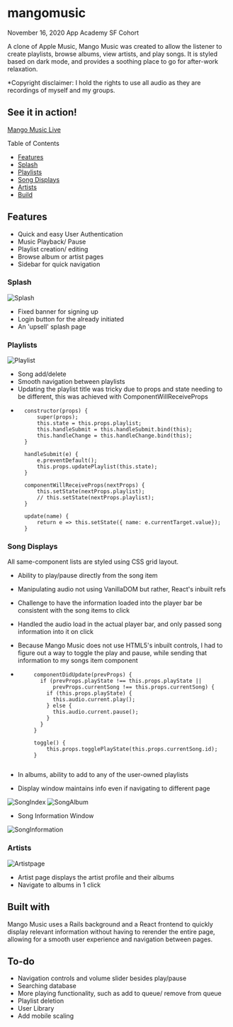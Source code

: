 

# mangomusic

November 16, 2020  App Academy SF Cohort

A clone of Apple Music, Mango Music was created to allow the listener to create playlists, browse albums, view artists, and play songs. It is styled based on dark mode, and provides a soothing place to go for after-work relaxation.

*Copyright disclaimer: I hold the rights to use all audio as they are recordings of myself and my groups. 

## See it in action!
[Mango Music Live](https://mango-music.herokuapp.com/#/)

Table of Contents
* [Features](https://github.com/Chubbibanana/mangomusic/#features)
* [Splash](https://github.com/Chubbibanana/mangomusic/#splash)
* [Playlists](https://github.com/Chubbibanana/mangomusic/#playlists)
* [Song Displays](https://github.com/Chubbibanana/mangomusic/#song-displays)
* [Artists](https://github.com/Chubbibanana/mangomusic/#artists)
* [Build](https://github.com/Chubbibanana/mangomusic/#built-with)
## Features
* Quick and easy User Authentication
* Music Playback/ Pause
* Playlist creation/ editing
* Browse album or artist pages
* Sidebar for quick navigation


### Splash
![Splash](https://github.com/Chubbibanana/mangomusic/blob/main/app/assets/images/readme/splash.png)
* Fixed banner for signing up
* Login button for the already initiated
* An 'upsell' splash page

### Playlists
![Playlist](https://github.com/Chubbibanana/mangomusic/blob/main/app/assets/images/readme/ReademeVid.gif)
* Song add/delete
* Smooth navigation between playlists
* Updating the playlist title was tricky due to props and state needing to be different, this was achieved with ComponentWillReceiveProps
* ```
    constructor(props) {
        super(props);
        this.state = this.props.playlist;
        this.handleSubmit = this.handleSubmit.bind(this);
        this.handleChange = this.handleChange.bind(this);
    }

    handleSubmit(e) {
        e.preventDefault();
        this.props.updatePlaylist(this.state);
    }

    componentWillReceiveProps(nextProps) {
        this.setState(nextProps.playlist);
        // this.setState(nextProps.playlist);
    }
    
    update(name) {
        return e => this.setState({ name: e.currentTarget.value});
    }
### Song Displays
All same-component lists are styled using CSS grid layout. 
* Ability to play/pause directly from the song item
* Manipulating audio not using VanillaDOM but rather, React's inbuilt refs
* Challenge to have the information loaded into the player bar be consistent with the song items to click
* Handled the audio load in the actual player bar, and only passed song information into it on click
* Because Mango Music does not use HTML5's inbuilt controls, I had to figure out a way to toggle the play and pause, while sending that information to my songs item component

* ```
       componentDidUpdate(prevProps) {
         if (prevProps.playState !== this.props.playState || 
             prevProps.currentSong !== this.props.currentSong) {
           if (this.props.playState) {
             this.audio.current.play();
           } else {
             this.audio.current.pause();
           }
         }
       }

       toggle() {
           this.props.togglePlayState(this.props.currentSong.id);
       }
       
* In albums, ability to add to any of the user-owned playlists
* Display window maintains info even if navigating to different page

![SongIndex](https://github.com/Chubbibanana/mangomusic/blob/main/app/assets/images/readme/indexsong.png)
![SongAlbum](https://github.com/Chubbibanana/mangomusic/blob/main/app/assets/images/readme/albumsong.png)
- Song Information Window


![SongInformation](https://github.com/Chubbibanana/mangomusic/blob/main/app/assets/images/readme/songinformation.png)

### Artists
![Artistpage](https://github.com/Chubbibanana/mangomusic/blob/main/app/assets/images/readme/artistshow.png)
* Artist page displays the artist profile and their albums
* Navigate to albums in 1 click
## Built with
Mango Music uses a Rails background and a React frontend to quickly display relevant information without having to rerender 
the entire page, allowing for a smooth user experience and navigation between pages.


## To-do
* Navigation controls and volume slider besides play/pause
* Searching database
* More playing functionality, such as add to queue/ remove from queue
* Playlist deletion
* User Library
* Add mobile scaling
